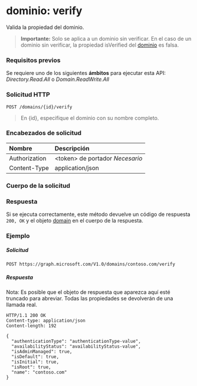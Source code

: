 # <a name="domain-verify"></a>dominio: verify

Valida la propiedad del dominio.

> **Importante:** Solo se aplica a un dominio sin verificar. En el caso de un dominio sin verificar, la propiedad isVerified del [dominio](../resources/domain.md) es falsa.

### <a name="prerequisites"></a>Requisitos previos

Se requiere uno de los siguientes **ámbitos** para ejecutar esta API: *Directory.Read.All* o *Domain.ReadWrite.All*

### <a name="http-request"></a>Solicitud HTTP

<!-- { "blockType": "ignored" } -->
```http
POST /domains/{id}/verify
```

> En {id}, especifique el dominio con su nombre completo.

### <a name="request-headers"></a>Encabezados de solicitud

| Nombre       | Descripción|
|:---------------|:----------|
| Authorization  | &lt;token&gt; de portador *Necesario*|
| Content-Type  | application/json |

### <a name="request-body"></a>Cuerpo de la solicitud

### <a name="response"></a>Respuesta
Si se ejecuta correctamente, este método devuelve un código de respuesta `200, OK` y el objeto [domain](../resources/domain.md) en el cuerpo de la respuesta.

### <a name="example"></a>Ejemplo
##### <a name="request"></a>Solicitud
<!-- {
  "blockType": "request",
  "name": "domain_verify"
}-->
```http
POST https://graph.microsoft.com/V1.0/domains/contoso.com/verify
```

##### <a name="response"></a>Respuesta
Nota: Es posible que el objeto de respuesta que aparezca aquí esté truncado para abreviar. Todas las propiedades se devolverán de una llamada real.
<!-- {
  "blockType": "response",
  "truncated": true,
  "@odata.type": "microsoft.graph.domain"
} -->
```http
HTTP/1.1 200 OK
Content-type: application/json
Content-length: 192

{
  "authenticationType": "authenticationType-value",
  "availabilityStatus": "availabilityStatus-value",
  "isAdminManaged": true,
  "isDefault": true,
  "isInitial": true,
  "isRoot": true,
  "name": "contoso.com"
}
```

<!-- uuid: 8fcb5dbc-d5aa-4681-8e31-b001d5168d79
2015-10-25 14:57:30 UTC -->
<!-- {
  "type": "#page.annotation",
  "description": "domain: verify",
  "keywords": "",
  "section": "documentation",
  "tocPath": ""
}-->